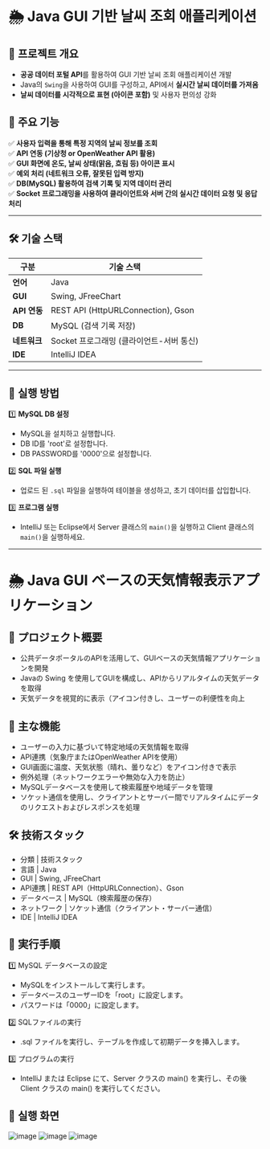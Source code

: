 # 🌦 Java GUI 기반 날씨 조회 애플리케이션

## 📌 프로젝트 개요
- **공공 데이터 포털 API**를 활용하여 GUI 기반 날씨 조회 애플리케이션 개발
- Java의 `Swing`을 사용하여 GUI를 구성하고, API에서 **실시간 날씨 데이터를 가져옴**
- **날씨 데이터를 시각적으로 표현 (아이콘 포함)** 및 사용자 편의성 강화

## 📜 주요 기능
✅ **사용자 입력을 통해 특정 지역의 날씨 정보를 조회**  
✅ **API 연동 (기상청 or OpenWeather API 활용)**  
✅ **GUI 화면에 온도, 날씨 상태(맑음, 흐림 등) 아이콘 표시**  
✅ **예외 처리 (네트워크 오류, 잘못된 입력 방지)**  
✅ **DB(MySQL) 활용하여 검색 기록 및 지역 데이터 관리**  
✅ **Socket 프로그래밍을 사용하여 클라이언트와 서버 간의 실시간 데이터 요청 및 응답 처리**  

---

## 🛠️ 기술 스택
| **구분**  | **기술 스택** |
|-----------|--------------|
| **언어** | Java |
| **GUI** | Swing, JFreeChart |
| **API 연동** | REST API (HttpURLConnection), Gson |
| **DB** | MySQL (검색 기록 저장) |
| **네트워크** | Socket 프로그래밍 (클라이언트-서버 통신) |
| **IDE** | IntelliJ IDEA |

---

## 🔧 실행 방법
1️⃣ **MySQL DB 설정**
- MySQL을 설치하고 실행합니다.
- DB ID를 'root'로 설정합니다.
- DB PASSWORD를 '0000'으로 설정합니다.

2️⃣ **SQL 파일 실행**
- 업로드 된 `.sql` 파일을 실행하여 테이블을 생성하고, 초기 데이터를 삽입합니다.

3️⃣ **프로그램 실행**
- IntelliJ 또는 Eclipse에서 Server 클래스의 `main()`을 실행하고 Client 클래스의 `main()`을 실행하세요.

---

# 🌦 Java GUI ベースの天気情報表示アプリケーション
## 📌 プロジェクト概要
- 公共データポータルのAPIを活用して、GUIベースの天気情報アプリケーションを開発
- Javaの Swing を使用してGUIを構成し、APIからリアルタイムの天気データを取得
- 天気データを視覚的に表示（アイコン付きし、ユーザーの利便性を向上

## 📜 主な機能
- ユーザーの入力に基づいて特定地域の天気情報を取得
- API連携（気象庁またはOpenWeather APIを使用）
- GUI画面に温度、天気状態（晴れ、曇りなど）をアイコン付きで表示
- 例外処理（ネットワークエラーや無効な入力を防止）
- MySQLデータベースを使用して検索履歴や地域データを管理
- ソケット通信を使用し、クライアントとサーバー間でリアルタイムにデータのリクエストおよびレスポンスを処理

## 🛠️ 技術スタック
- 分類 | 技術スタック
- 言語 | Java
- GUI | Swing, JFreeChart
- API連携 | REST API（HttpURLConnection）、Gson
- データベース | MySQL（検索履歴の保存）
- ネットワーク | ソケット通信（クライアント・サーバー通信）
- IDE | IntelliJ IDEA

## 🔧 実行手順
1️⃣ MySQL データベースの設定
- MySQLをインストールして実行します。
- データベースのユーザーIDを「root」に設定します。
- パスワードは「0000」に設定します。

2️⃣ SQLファイルの実行
- .sql ファイルを実行し、テーブルを作成して初期データを挿入します。

3️⃣ プログラムの実行
- IntelliJ または Eclipse にて、Server クラスの main() を実行し、その後 Client クラスの main() を実行してください。

## 📸 실행 화면
![image](https://github.com/user-attachments/assets/b6daadaf-c4b7-4ac7-b8f7-401e019b434a)
![image](https://github.com/user-attachments/assets/795253b3-aa20-4ade-b874-10d2d16a1431)
![image](https://github.com/user-attachments/assets/79eceb83-215d-43b8-ae0c-c8f6cce015bc)
